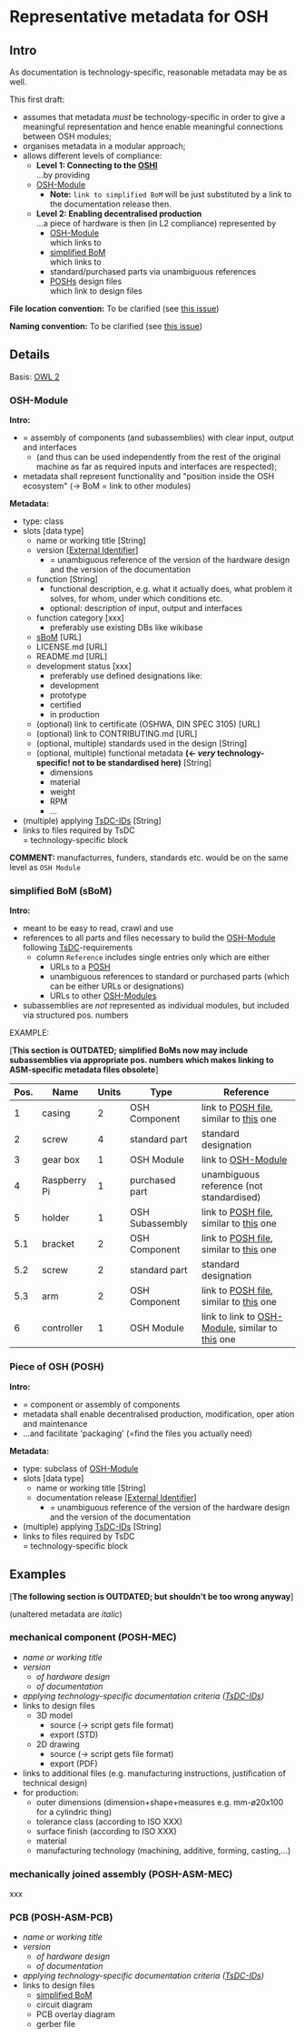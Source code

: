 # Representative metadata for OSH

## Intro

As documentation is technology-specific, reasonable metadata may be as well.

This first draft:

- assumes that metadata _must_ be technology-specific in order to give a meaningful representation and hence enable meaningful connections between OSH modules;
- organises metadata in a modular approach;
- allows different levels of compliance:
  - **Level 1: Connecting to the [OSHI](README.md)**\
  …by providing
  - [OSH-Module](#osh-module)
    - **Note:** `link to simplified BoM` will be just substituted by a link to the documentation release then.
  - **Level 2: Enabling decentralised production**\
  …a piece of hardware is then (in L2 compliance) represented by
    - [OSH-Module](#osh-module)\
    which links to
    - [simplified BoM](#simplified-bom-sbom)\
    which links to
    - standard/purchased parts via unambiguous references
    - [POSHs](#piece-of-osh-posh) design files\
    which link to design files

**File location convention:** To be clarified (see [this issue](https://github.com/OPEN-NEXT/OSHI/issues/5))

**Naming convention:**  To be clarified (see [this issue](https://github.com/OPEN-NEXT/OSHI/issues/5))

## Details

Basis: [OWL 2](https://www.w3.org/TR/owl2-rdf-based-semantics/)

### OSH-Module

**Intro:**

- = assembly of components (and subassemblies) with clear input, output and interfaces
  - (and thus can be used independently from the rest of the original machine as far as required inputs and interfaces are respected);
- metadata shall represent functionality and "position inside the OSH ecosystem" (→ BoM = link to other modules)

**Metadata:**

- type: class
- slots [data type]
  - name or working title [String]
  - version [[External Identifier](https://www.wikidata.org/wiki/Wikidata:External_identifiers)]
    - = unambiguous reference of the version of the hardware design and the version of the documentation
  - function [String]
    - functional description, e.g. what it actually does, what problem it solves, for whom, under which conditions etc.
    - optional: description of input, output and interfaces
  - function category [xxx]
    - preferably use existing DBs like wikibase
  - [sBoM](#simplified-bom-sbom) [URL]
  - LICENSE.md [URL]
  - README.md [URL]
  - development status [xxx]
    - preferably use defined designations like:
    - development
    - prototype
    - certified
    - in production
  - (optional) link to certificate (OSHWA, DIN SPEC 3105) [URL]
  - (optional) link to CONTRIBUTING.md [URL]
  - (optional, multiple) standards used in the design [String]
  - (optional, multiple) functional metadata **(← _very_ technology-specific! not to be standardised here)** [String]
    - dimensions
    - material
    - weight
    - RPM
    - …
- (multiple) applying [TsDC-IDs](https://gitlab.com/OSEGermany/oh-tsdc/-/blob/master/TsDC-DB-print.md) [String]
- links to files required by TsDC\
= technology-specific block

**COMMENT:** manufacturres, funders, standards etc. would be on the same level as `OSH Module`

### simplified BoM (sBoM)

**Intro:**

- meant to be easy to read, crawl and use
- references to all parts and files necessary to build the [OSH-Module](#osh-module) following [TsDC](https://gitlab.com/OSEGermany/oh-tsdc/)-requirements
  - column `Reference` includes single entries only which are either
    - URLs to a [POSH](#piece-of-osh-posh)
    - unambiguous references to standard or purchased parts (which can be either URLs or designations)
    - URLs to other [OSH-Modules](#osh-module)
- subassemblies are _not_ represented as individual modules, but included via structured pos. numbers

EXAMPLE:

[**This section is OUTDATED; simplified BoMs now may include subassemblies via appropriate pos. numbers which makes linking to ASM-specific metadata files obsolete**]

| Pos. | Name         | Units | Type            | Reference                                                                           |
|------|--------------|-------|-----------------|-------------------------------------------------------------------------------------|
| 1    | casing       | 2     | OSH Component   | link to [POSH file](#piece-of-osh-posh), similar to [this](#mechanical-component-posh-mec) one                                      |
| 2    | screw        | 4     | standard part   | standard designation                                                                |
| 3    | gear box     | 1     | OSH Module      | link to [OSH-Module](#osh-module)                                                   |
| 4    | Raspberry Pi | 1     | purchased part  | unambiguous reference (not standardised)                                            |
| 5    | holder       | 1     | OSH Subassembly | link to [POSH file](#piece-of-osh-posh), similar to [this](#mechanical-component-posh-mec) one                                      |
| 5.1  | bracket      | 2     | OSH Component   | link to [POSH file](#piece-of-osh-posh), similar to [this](#mechanical-component-posh-mec) one                                      |
| 5.2  | screw        | 2     | standard part   | standard designation                                                                |
| 5.3  | arm          | 2     | OSH Component   | link to [POSH file](#piece-of-osh-posh), similar to [this](#mechanical-component-posh-mec) one                                      |
| 6    | controller   | 1     | OSH Module      | link to link to [OSH-Module](#osh-module), similar to [this](#pcb-posh-asm-pcb) one |

### Piece of OSH (POSH)

**Intro:**

- = component or assembly of components
- metadata shall enable decentralised production, modification, oper  ation and maintenance
- …and facilitate 'packaging' (=find the files you actually need)

**Metadata:**

- type: subclass of [OSH-Module](#osh-module)
- slots [data type]
  - name or working title [String]
  - documentation release [[External Identifier](https://www.wikidata.org/wiki/Wikidata:External_identifiers)]
    - = unambiguous reference of the version of the hardware design and the version of the documentation
- (multiple) applying [TsDC-IDs](https://gitlab.com/OSEGermany/oh-tsdc/-/blob/master/TsDC-DB-print.md) [String]
- links to files required by TsDC\
= technology-specific block

## Examples

[**The following section is OUTDATED; but shouldn't be too wrong anyway**]

(unaltered metadata are *italic*)

### mechanical component (POSH-MEC)

- *name or working title*
- *version*
  - *of hardware design*
  - *of documentation*
- *applying technology-specific documentation criteria ([TsDC-IDs](https://gitlab.com/OSEGermany/oh-tsdc/-/blob/master/TsDC-DB-print.md))*
- links to design files
  - 3D model
    - source (→ script gets file format)
    - export (STD)
  - 2D drawing
    - source (→ script gets file format)
    - export (PDF)
- links to additional files (e.g. manufacturing instructions, justification of technical design)
- for production:
  - outer dimensions (dimension+shape+measures e.g. mm-ø20x100 for a cylindric thing)
  - tolerance class (according to ISO XXX)
  - surface finish (according to ISO XXX)
  - material
  - manufacturing technology (machining, additive, forming, casting,…)

### mechanically joined assembly (POSH-ASM-MEC)

xxx

### PCB (POSH-ASM-PCB)

- *name or working title*
- *version*
  - *of hardware design*
  - *of documentation*
- *applying technology-specific documentation criteria ([TsDC-IDs](https://gitlab.com/OSEGermany/oh-tsdc/-/blob/master/TsDC-DB-print.md))*
- links to design files
  - [simplified BoM](#simplified-bom)
  - circuit diagram
  - PCB overlay diagram
  - gerber file
